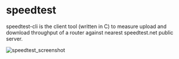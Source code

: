 # speedtest
speedtest-cli is the client tool (written in C) to measure upload and download throughput of a router against nearest speedtest.net public server.

![speedtest_screenshot](https://user-images.githubusercontent.com/3370058/30892651-5c7146ca-a36c-11e7-81d7-373b6de71d2f.png)
